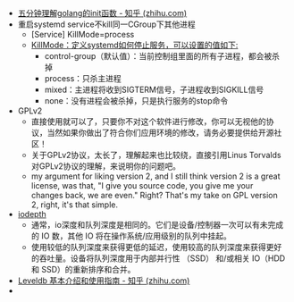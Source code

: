 - [五分钟理解golang的init函数 - 知乎 (zhihu.com)](https://zhuanlan.zhihu.com/p/34211611#:~:text=1%20init%E5%87%BD%E6%95%B0%E5%85%88%E4%BA%8Emain%E5%87%BD%E6%95%B0%E8%87%AA%E5%8A%A8%E6%89%A7%E8%A1%8C%EF%BC%8C%E4%B8%8D%E8%83%BD%E8%A2%AB%E5%85%B6%E4%BB%96%E5%87%BD%E6%95%B0%E8%B0%83%E7%94%A8%EF%BC%9B%202%20init%E5%87%BD%E6%95%B0%E6%B2%A1%E6%9C%89%E8%BE%93%E5%85%A5%E5%8F%82%E6%95%B0%E3%80%81%E8%BF%94%E5%9B%9E%E5%80%BC%EF%BC%9B%203%20%E6%AF%8F%E4%B8%AA%E5%8C%85%E5%8F%AF%E4%BB%A5%E6%9C%89%E5%A4%9A%E4%B8%AAinit%E5%87%BD%E6%95%B0%EF%BC%9B,4%20%E5%8C%85%E7%9A%84%E6%AF%8F%E4%B8%AA%E6%BA%90%E6%96%87%E4%BB%B6%E4%B9%9F%E5%8F%AF%E4%BB%A5%E6%9C%89%E5%A4%9A%E4%B8%AAinit%E5%87%BD%E6%95%B0%20%EF%BC%8C%E8%BF%99%E7%82%B9%E6%AF%94%E8%BE%83%E7%89%B9%E6%AE%8A%EF%BC%9B%205%20%E5%90%8C%E4%B8%80%E4%B8%AA%E5%8C%85%E7%9A%84init%E6%89%A7%E8%A1%8C%E9%A1%BA%E5%BA%8F%EF%BC%8Cgolang%E6%B2%A1%E6%9C%89%E6%98%8E%E7%A1%AE%E5%AE%9A%E4%B9%89%EF%BC%8C%E7%BC%96%E7%A8%8B%E6%97%B6%E8%A6%81%E6%B3%A8%E6%84%8F%E7%A8%8B%E5%BA%8F%E4%B8%8D%E8%A6%81%E4%BE%9D%E8%B5%96%E8%BF%99%E4%B8%AA%E6%89%A7%E8%A1%8C%E9%A1%BA%E5%BA%8F%E3%80%82%206%20%E4%B8%8D%E5%90%8C%E5%8C%85%E7%9A%84init%E5%87%BD%E6%95%B0%E6%8C%89%E7%85%A7%E5%8C%85%E5%AF%BC%E5%85%A5%E7%9A%84%E4%BE%9D%E8%B5%96%E5%85%B3%E7%B3%BB%E5%86%B3%E5%AE%9A%E6%89%A7%E8%A1%8C%E9%A1%BA%E5%BA%8F%E3%80%82)
- 重启systemd service不kill同一CGroup下其他进程
	- [Service]
	  KillMode=process
	- [KillMode：定义systemd如何停止服务，可以设置的值如下:](https://zhuanlan.zhihu.com/p/472379780)
		- control-group（默认值）：当前控制组里面的所有子进程，都会被杀掉
		- process：只杀主进程
		- mixed：主进程将收到SIGTERM信号，子进程收到SIGKILL信号
		- none：没有进程会被杀掉，只是执行服务的stop命令
- GPLv2
	- 直接使用就可以了，只要你不对这个软件进行修改，你可以无视他的协议，当然如果你做出了符合你们应用环境的修改，请务必要提供给开源社区！
	- 关于GPLv2协议，太长了，理解起来也比较绕，直接引用Linus Torvalds对GPLv2协议的理解，来说明你的问题吧。
	- my argument for liking version 2, and I still think version 2 is a great license, was that, "I give you source code, you give me your changes back, we are even." Right? That's my take on GPL version 2, right, it's that simple.
- [iodepth](https://serverfault.com/questions/923487/what-does-iodepth-in-fio-tests-really-mean-is-it-the-queue-depth#:~:text=Now%2C%20coming%20to%20the%20definition%20of%20iodepth%20in,for%20small%20degrees%20when%20verify_async%20is%20in%20use%29.)
	- 通常，io深度和队列深度是相同的。它们是设备/控制器一次可以有未完成的 IO 数，其他 IO 将在操作系统/应用级别的队列中挂起。
	- 使用较低的队列深度来获得更低的延迟，使用较高的队列深度来获得更好的吞吐量。设备将队列深度用于内部并行性 （SSD） 和/或相关 IO（HDD 和 SSD）的重新排序和合并。
- [Leveldb 基本介绍和使用指南 - 知乎 (zhihu.com)](https://zhuanlan.zhihu.com/p/322520485)
-